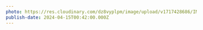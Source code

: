 ```yaml
---
photo: https://res.cloudinary.com/dz8vyplpm/image/upload/v1717428686/IMG_9553_civ3mt.jpg
publish-date: 2024-04-15T00:42:00.000Z
---
```

